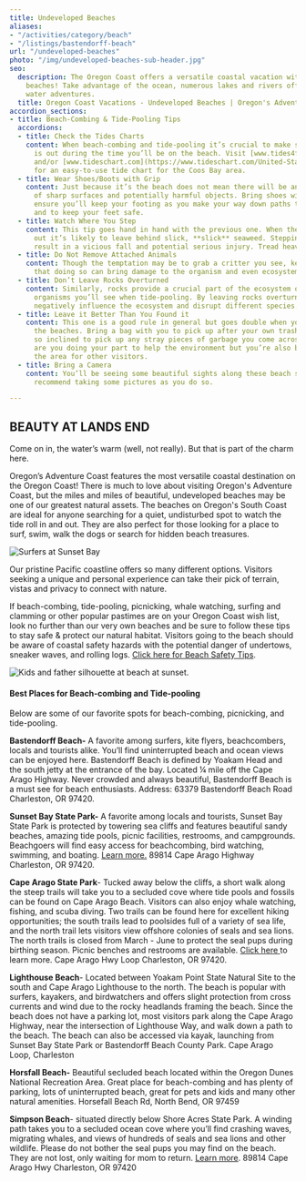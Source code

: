 ```yaml
---
title: Undeveloped Beaches
aliases:
- "/activities/category/beach"
- "/listings/bastendorff-beach"
url: "/undeveloped-beaches"
photo: "/img/undeveloped-beaches-sub-header.jpg"
seo:
  description: The Oregon Coast offers a versatile coastal vacation with various undeveloped
    beaches! Take advantage of the ocean, numerous lakes and rivers offering exciting
    water adventures.
  title: Oregon Coast Vacations - Undeveloped Beaches | Oregon's Adventure Coast
accordion_sections:
- title: Beach-Combing & Tide-Pooling Tips
  accordions:
  - title: Check the Tides Charts
    content: When beach-combing and tide-pooling it’s crucial to make sure the tide
      is out during the time you’ll be on the beach. Visit [www.tides4fishing.com](https://tides4fishing.com/us/oregon/coos-bay%20and/)
      and/or [www.tideschart.com](https://www.tideschart.com/United-States/Oregon/Coos-Bay)
      for an easy-to-use tide chart for the Coos Bay area.
  - title: Wear Shoes/Boots with Grip
    content: Just because it’s the beach does not mean there will be any shortage
      of sharp surfaces and potentially harmful objects. Bring shoes with grip to
      ensure you’ll keep your footing as you make your way down paths to the beach
      and to keep your feet safe.
  - title: Watch Where You Step
    content: This tip goes hand in hand with the previous one. When the tide goes
      out it’s likely to leave behind slick, **slick** seaweed. Stepping on it can
      result in a vicious fall and potential serious injury. Tread heavy and carefully.
  - title: Do Not Remove Attached Animals
    content: Though the temptation may be to grab a critter you see, keep in mind
      that doing so can bring damage to the organism and even ecosystem as a whole.
  - title: Don’t Leave Rocks Overturned
    content: Similarly, rocks provide a crucial part of the ecosystem of many of the
      organisms you’ll see when tide-pooling. By leaving rocks overturned you can
      negatively influence the ecosystem and disrupt different species.
  - title: Leave it Better Than You Found it
    content: This one is a good rule in general but goes double when you are visiting
      the beaches. Bring a bag with you to pick up after your own trash and if you’re
      so inclined to pick up any stray pieces of garbage you come across. Not only
      are you doing your part to help the environment but you’re also beautifying
      the area for other visitors.
  - title: Bring a Camera
    content: You’ll be seeing some beautiful sights along these beach spots, we strongly
      recommend taking some pictures as you do so.

---
```

## BEAUTY AT LANDS END

Come on in, the water’s warm (well, not really). But that is part of the charm here.

Oregon’s Adventure Coast features the most versatile coastal destination on the Oregon Coast! There is much to love about visiting Oregon's Adventure Coast, but the miles and miles of beautiful, undeveloped beaches may be one of our greatest natural assets. The beaches on Oregon's South Coast are ideal for anyone searching for a quiet, undisturbed spot to watch the tide roll in and out. They are also perfect for those looking for a place to surf, swim, walk the dogs or search for hidden beach treasures.

![Surfers at Sunset Bay](/img/beaches-sunset-bay.jpg)

Our pristine Pacific coastline offers so many different options. Visitors seeking a unique and personal experience can take their pick of terrain, vistas and privacy to connect with nature.

If beach-combing, tide-pooling, picnicking, whale watching, surfing and clamming or other popular pastimes are on your Oregon Coast wish list, look no further than our very own beaches and be sure to follow these tips to stay safe & protect our natural habitat. Visitors going to the beach should be aware of coastal safety hazards with the potential danger of undertows, sneaker waves, and rolling logs. [Click here for Beach Safety Tips](https://oregonsadventurecoast.com/blog/eight-ways-to-stay-safe-on-the-beaches-along-the-oregon-coast/).

![Kids and father silhouette at beach at sunset.](/img/kids-silhouette-beaches-sunset.jpg)

#### **Best Places for Beach-combing and Tide-pooling**

Below are some of our favorite spots for beach-combing, picnicking, and tide-pooling.

**Bastendorff Beach-** A favorite among surfers, kite flyers, beachcombers, locals and tourists alike. You’ll find uninterrupted beach and ocean views can be enjoyed here. Bastendorff Beach is defined by Yoakam Head and the south jetty at the entrance of the bay. Located ¼ mile off the Cape Arago Highway. Never crowded and always beautiful, Bastendorff Beach is a must see for beach enthusiasts. Address: 63379 Bastendorff Beach Road Charleston, OR 97420. 

**Sunset Bay State Park-** A favorite among locals and tourists, Sunset Bay State Park is protected by towering sea cliffs and features beautiful sandy beaches, amazing tide pools, picnic facilities, restrooms, and campgrounds. Beachgoers will find easy access for beachcombing, bird watching, swimming, and boating. [Learn more.](https://oregonstateparks.org/index.cfm?do=parkPage.dsp_parkPage&parkId=70) 89814 Cape Arago Highway Charleston, OR 97420. 

**Cape Arago State Park**- Tucked away below the cliffs, a short walk along the steep trails will take you to a secluded cove where tide pools and fossils can be found on Cape Arago Beach. Visitors can also enjoy whale watching, fishing, and scuba diving. Two trails can be found here for excellent hiking opportunities; the south trails lead to poolsides full of a variety of sea life, and the north trail lets visitors view offshore colonies of seals and sea lions. The north trails is closed from March - June to protect the seal pups during birthing season. Picnic benches and restrooms are available. [Click here ](https://oregonstateparks.org/index.cfm?do=parkPage.dsp_parkPage&parkId=66)to learn more. Cape Arago Hwy Loop Charleston, OR 97420. 

**Lighthouse Beach**- Located between Yoakam Point State Natural Site to the south and Cape Arago Lighthouse to the north. The beach is popular with surfers, kayakers, and birdwatchers and offers slight protection from cross currents and wind due to the rocky headlands framing the beach. Since the beach does not have a parking lot, most visitors park along the Cape Arago Highway, near the intersection of Lighthouse Way, and walk down a path to the beach. The beach can also be accessed via kayak, launching from Sunset Bay State Park or Bastendorff Beach County Park. Cape Arago Loop, Charleston

**Horsfall Beach-** Beautiful secluded beach located within the Oregon Dunes National Recreation Area. Great place for beach-combing and has plenty of parking, lots of uninterrupted beach, great for pets and kids and many other natural amenities. Horsefall Beach Rd, North Bend, OR 97459

**Simpson Beach**- situated directly below Shore Acres State Park. A winding path takes you to a secluded ocean cove where you’ll find crashing waves, migrating whales, and views of hundreds of seals and sea lions and other wildlife. Please do not bother the seal pups you may find on the beach. They are not lost, only waiting for mom to return. [Learn more](https://oregonstateparks.org/index.cfm?do=parkPage.dsp_parkPage&parkId=68). 89814 Cape Arago Hwy Charleston, OR 97420 